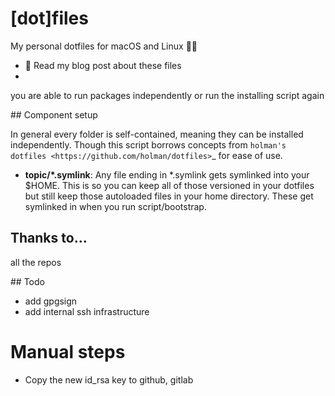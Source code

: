 # [dot]files

My personal dotfiles for macOS and Linux 👨‍💻

- 📖 Read my blog post about these files
-

you are able to run packages independently or run the installing script again

## Component setup

In general every folder is self-contained, meaning they can be installed independently. Though this script borrows concepts from `holman's dotfiles <https://github.com/holman/dotfiles>`\_ for ease of use.

- **topic/\*.symlink**: Any file ending in \*.symlink gets symlinked into your \$HOME. This is so you can keep all of those versioned in your dotfiles but still keep those autoloaded files in your home directory. These get symlinked in when you run script/bootstrap.

## Thanks to...

all the repos

## Todo

- add gpgsign
- add internal ssh infrastructure

# Manual steps

- Copy the new id_rsa key to github, gitlab

